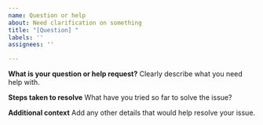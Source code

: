 ```yaml
---
name: Question or help
about: Need clarification on something
title: "[Question] "
labels: ''
assignees: ''

---
```


**What is your question or help request?**
Clearly describe what you need help with.

**Steps taken to resolve**
What have you tried so far to solve the issue?

**Additional context**
Add any other details that would help resolve your issue.
